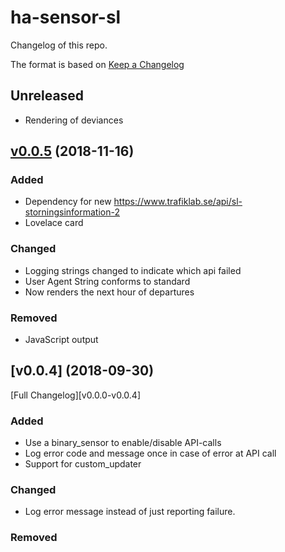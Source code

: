 # ha-sensor-sl

Changelog of this repo.

The format is based on [Keep a Changelog][keep-a-changelog]
<!-- and this project adheres to [Semantic Versioning][semantic-versioning]. -->

## Unreleased

- Rendering of deviances

## [v0.0.5] (2018-11-16)

### Added
- Dependency for new https://www.trafiklab.se/api/sl-storningsinformation-2
- Lovelace card

### Changed
- Logging strings changed to indicate which api failed
- User Agent String conforms to standard
- Now renders the next hour of departures

### Removed
- JavaScript output

## [v0.0.4] (2018-09-30)

[Full Changelog][v0.0.0-v0.0.4]

### Added

- Use a binary_sensor to enable/disable API-calls
- Log error code and message once in case of error at API call
- Support for custom_updater

### Changed

- Log error message instead of just reporting failure.

### Removed

[keep-a-changelog]: http://keepachangelog.com/en/1.0.0/
<!-- [semantic-versioning]: http://semver.org/spec/v2.0.0.html -->
[v0.0.5]: https://github.com/dsorlov/ha-sensor-sl/tree/v0.0.5
<!-- [v0.0.4-v0.0.5]: https://github.com/dsorlov/ha-sensor-sl/compare/v0.0.4...v0.0.5 -->
